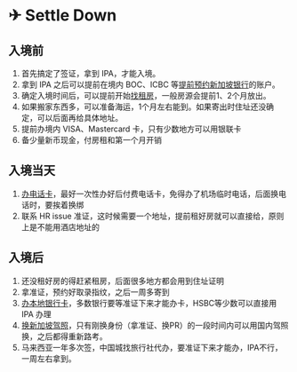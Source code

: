 # ✈ Settle Down

## 入境前

1. 首先搞定了签证，拿到 IPA，才能入境。
2. 拿到 IPA 之后可以提前在境内 BOC、ICBC 等[提前预约新加坡银行](yin-hang.md#1-guo-nei-kai-hu)的账户。
3. 确定入境时间后，可以提前开始[找租房](ju-zhu.md#zu-fang)，一般房源会提前1、2个月放出。
4. 如果搬家东西多，可以准备海运，1个月左右能到。如果寄出时住址还没确定，可以后面再给具体地址。
5. 提前办境内 VISA、Mastercard 卡，只有少数地方可以用银联卡
6. 备少量新币现金，付房租和第一个月开销

## 入境当天

1. [办电话卡](dian-hua-wang.md#dian-hua)，最好一次性办好后付费电话卡，免得办了机场临时电话，后面换电话时，要挨着换绑
2. 联系 HR issue 准证，这时候需要一个地址，提前租好房就可以直接给，原则上是不能用酒店地址的

## 入境后

1. 还没租好房的得赶紧租房，后面很多地方都会用到住址证明
2. 拿准证，预约好取录指纹，之后一周多寄到
3. [办本地银行卡](yin-hang.md#2-ben-di-kai-hu)，多数银行要等准证下来才能办卡，HSBC等少数可以直接用 IPA 办理
4. [换新加坡驾照](https://www.yan.sg/liangogujiazhaonhuhaunge/)，只有刚换身份（拿准证、换PR）的一段时间内可以用国内驾照换，之后都得重新路考。
5. 马来西亚一年多次签，中国城找旅行社代办，要准证下来才能办，IPA不行，一周左右拿到。
